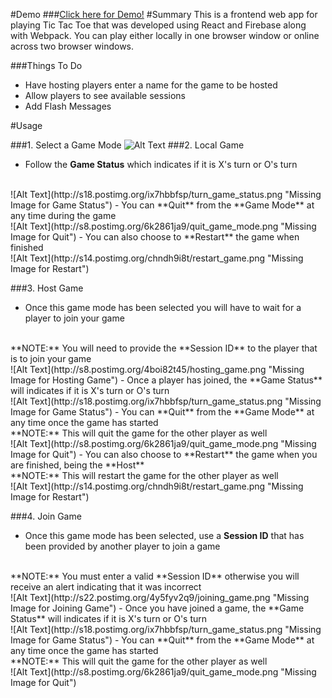 #Demo
###[Click here for Demo!](https://glowing-fire-9042.firebaseapp.com "Demo")
#Summary
This is a frontend web app for playing Tic Tac Toe that was developed using React and Firebase along with Webpack. You can play either locally in one browser window or online across two browser windows.

###Things To Do
- Have hosting players enter a name for the game to be hosted
- Allow players to see available sessions
- Add Flash Messages

#Usage

###1. Select a Game Mode
![Alt Text](http://s30.postimg.org/lvootrq5d/game_modes.png "Missing Image for Game Modes")
###2. Local Game
- Follow the **Game Status** which indicates if it is X's turn or O's turn
<br>
![Alt Text](http://s18.postimg.org/ix7hbbfsp/turn_game_status.png "Missing Image for Game Status")
- You can **Quit** from the **Game Mode** at any time during the game
<br>
![Alt Text](http://s8.postimg.org/6k2861ja9/quit_game_mode.png "Missing Image for Quit")
- You can also choose to **Restart** the game when finished
<br>
![Alt Text](http://s14.postimg.org/chndh9i8t/restart_game.png "Missing Image for Restart")

###3. Host Game
- Once this game mode has been selected you will have to wait for a player to join your game
<br>
**NOTE:** You will need to provide the **Session ID** to the player that is to join your game
<br>
![Alt Text](http://s8.postimg.org/4boi82t45/hosting_game.png "Missing Image for Hosting Game")
- Once a player has joined, the **Game Status** will indicates if it is X's turn or O's turn
<br>
![Alt Text](http://s18.postimg.org/ix7hbbfsp/turn_game_status.png "Missing Image for Game Status")
- You can **Quit** from the **Game Mode** at any time once the game has started
<br>
**NOTE:** This will quit the game for the other player as well
<br>
![Alt Text](http://s8.postimg.org/6k2861ja9/quit_game_mode.png "Missing Image for Quit")
- You can also choose to **Restart** the game when you are finished, being the **Host**
<br>
**NOTE:** This will restart the game for the other player as well
<br>
![Alt Text](http://s14.postimg.org/chndh9i8t/restart_game.png "Missing Image for Restart")

###4. Join Game
- Once this game mode has been selected, use a **Session ID** that has been provided by another player to join a game
<br>
**NOTE:** You must enter a valid **Session ID** otherwise you will receive an alert indicating that it was incorrect
<br>
![Alt Text](http://s22.postimg.org/4y5fyv2q9/joining_game.png "Missing Image for Joining Game")
- Once you have joined a game, the **Game Status** will indicates if it is X's turn or O's turn
<br>
![Alt Text](http://s18.postimg.org/ix7hbbfsp/turn_game_status.png "Missing Image for Game Status")
- You can **Quit** from the **Game Mode** at any time once the game has started
<br>
**NOTE:** This will quit the game for the other player as well
<br>
![Alt Text](http://s8.postimg.org/6k2861ja9/quit_game_mode.png "Missing Image for Quit")
